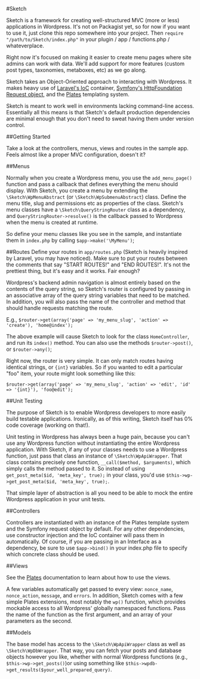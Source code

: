 #Sketch

Sketch is a framework for creating well-structured MVC (more or less) applications in Wordpress. It's not on Packagist yet, so for now if you want to use it, just clone this repo somewhere into your project. Then `require "/path/to/Sketch/index.php"` in your plugin / app / functions.php / whateverplace.

Right now it's focused on making it easier to create menu pages where site admins can work with data. We'll add support for more features (custom post types, taxonomies, metaboxes, etc) as we go along.

Sketch takes an Object-Oriented approach to interacting with Wordpress. It makes heavy use of [Laravel's IoC](http://laravel.com/docs/ioc) container, [Symfony's HttpFoundation Request object](http://symfony.com/doc/current/components/http_foundation/introduction.html), and the [Plates](http://platesphp.com/) templating system.

Sketch is meant to work well in environments lacking command-line access. Essentially all this means is that Sketch's default production dependencies are minimal enough that you don't need to sweat having them under version control.

##Getting Started

Take a look at the controllers, menus, views and routes in the sample app. Feels almost like a proper MVC configuration, doesn't it?

##Menus

Normally when you create a Wordpress menu, you use the `add_menu_page()` function and pass a callback that defines everything the menu should display. With Sketch, you create a menu by extending the `\Sketch\WpMenuAbstract` (or `\Sketch\WpSubmenuAbstract`) class. Define the menu title, slug and permissions etc as properties of the class. Sketch's menu classes have a `\Sketch\QueryStringRouter` class as a dependency, and `QueryStringRouter->resolve()` is the callback passed to Wordpress when the menu is created at runtime.

So define your menu classes like you see in the sample, and instantiate them in `index.php` by calling `$app->make('\MyMenu')`;

##Routes
Define your routes in `app/routes.php` (Sketch is heavily inspired by Laravel, you may have noticed). Make sure to put your routes between the comments that say "START ROUTES!" and "END ROUTES!". It's not the prettiest thing, but it's easy and it works. Fair enough?

Wordpress's backend admin navigation is almost entirely based on the contents of the query string, so Sketch's router is configured by passing in an associative array of the query string variables that need to be matched. In addition, you will also pass the name of the controller and method that should handle requests matching the route.

E.g., `$router->get(array('page' => 'my_menu_slug', 'action' => 'create'), 'home@index');`

The above example will cause Sketch to look for the class `HomeController`, and run its `index()` method.  You can also use the methods `$router->post()`, or `$router->any()`;

Right now, the router is very simple. It can only match routes having identical strings, or `{int}` variables. So if you wanted to edit a particular "foo" item, your route might look something like this:

`$router->get(array('page' => 'my_menu_slug', 'action' => 'edit', 'id' => '{int}'), 'foo@edit');`

##Unit Testing

The purpose of Sketch is to enable Wordpress developers to more easily build testable applications. Ironically, as of this writing, Sketch itself has 0% code coverage (working on that!).

Unit testing in Wordpress has always been a huge pain, because you can't use any Wordpress function without instantiating the entire Wordpress application. With Sketch, if any of your classes needs to use a Wordpress function, just pass that class an instance of `\Sketch\WpApiWrapper`. That class contains precisely one function, `__call($method, $arguments)`, which simply calls the method passed to it. So instead of using `get_post_meta($id, 'meta_key', true);` in your class, you'd use `$this->wp->get_post_meta($id, 'meta_key', true);`.

That simple layer of abstraction is all you need to be able to mock the entire Wordpress application in your unit tests.

##Controllers

Controllers are instantiated with an instance of the Plates template system and the Symfony request object by default. For any other dependencies, use constructor injection and the IoC container will pass them in automatically. Of course, if you are passing in an Interface as a dependency, be sure to use `$app->bind()` in your index.php file to specify which concrete class should be used.

##Views

See the [Plates](http://www.platesphp.com) documentation to learn about how to use the views.

A few variables automatically get passed to every view: `nonce_name`, `nonce_action`, `message`, and `errors`. In addition, Sketch comes with a few simple Plates extensions, most notably the `wp()` function, which provides mockable access to all Wordpress' globally namespaced functions. Pass the name of the function as the first argument, and an array of your parameters as the second.

##Models

The base model has access to the `\Sketch\WpApiWrapper` class as well as `\Sketch\WpDbWrapper`. That way, you can fetch your posts and database objects however you like, whether with normal Wordpress functions (e.g., `$this->wp->get_posts()`)or using something like `$this->wpdb->get_results($your_well_prepared_query)`.



